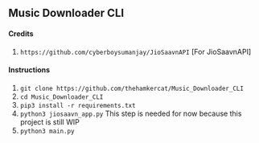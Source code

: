 ## Music Downloader CLI

#### Credits

1. `https://github.com/cyberboysumanjay/JioSaavnAPI` [For JioSaavnAPI]

#### Instructions

1.  `git clone https://github.com/thehamkercat/Music_Downloader_CLI`
2. `cd Music_Downloader_CLI`
3. `pip3 install -r requirements.txt`
4. `python3 jiosaavn_app.py` This step is needed for now because this project is still WIP
5. `python3 main.py`
